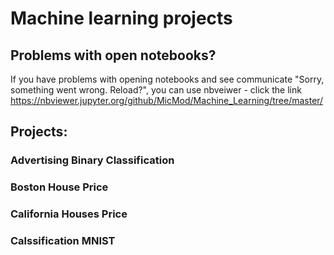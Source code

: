 # Machine learning projects

## Problems with open notebooks?
If you have problems with opening notebooks and see communicate "Sorry, something went wrong. Reload?", you can use nbveiwer - click the link https://nbviewer.jupyter.org/github/MicMod/Machine_Learning/tree/master/

## Projects:

### Advertising Binary Classification


### Boston House Price


### California Houses Price


### Calssification MNIST

